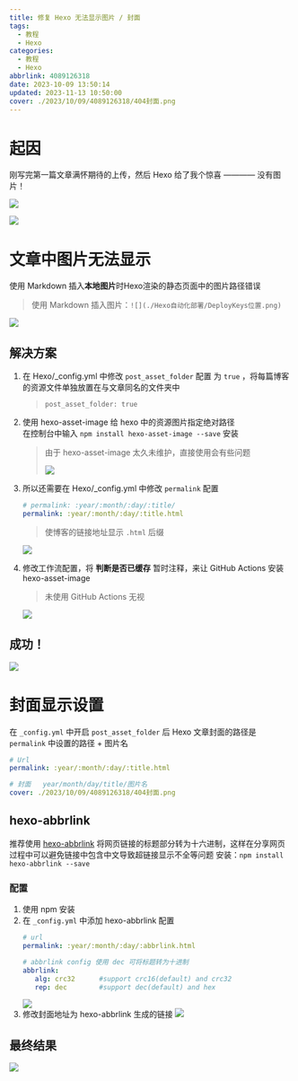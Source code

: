 ```yaml
---
title: 修复 Hexo 无法显示图片 / 封面
tags:
  - 教程
  - Hexo
categories:
  - 教程
  - Hexo
abbrlink: 4089126318
date: 2023-10-09 13:50:14
updated: 2023-11-13 10:50:00
cover: ./2023/10/09/4089126318/404封面.png
---
```


# 起因
刚写完第一篇文章满怀期待的上传，然后 Hexo 给了我个惊喜 ———— 没有图片！  

![](./Hexo无法显示图片/卖惨.png)

![](../images/表情包/快乐,啪!没了.jpg)

# 文章中图片无法显示

使用 Markdown 插入**本地图片**时Hexo渲染的静态页面中的图片路径错误
> 使用 Markdown 插入图片：`![](./Hexo自动化部署/DeployKeys位置.png)` 

![](./Hexo无法显示图片/无法加载图片.png)

## 解决方案
1. 在 Hexo/_config.yml 中修改 `post_asset_folder` 配置 为 `true` ，将每篇博客的资源文件单独放置在与文章同名的文件夹中
   > `post_asset_folder: true`
2. 使用 hexo-asset-image 给 hexo 中的资源图片指定绝对路径  
   在控制台中输入 `npm install hexo-asset-image --save` 安装
   > 由于 hexo-asset-image 太久未维护，直接使用会有些问题
   >
   > ![](./Hexo无法显示图片/使用hexo-asset-image无法直接加载.png)
3. 所以还需要在 Hexo/_config.yml 中修改 `permalink` 配置
   ```yaml
   # permalink: :year/:month/:day/:title/
   permalink: :year/:month/:day/:title.html
   ```
   > 使博客的链接地址显示 `.html` 后缀

   ![](./Hexo无法显示图片/修改_config.png)
4. 修改工作流配置，将 **判断是否已缓存** 暂时注释，来让 GitHub Actions 安装 hexo-asset-image
   > 未使用 GitHub Actions 无视

   ![](./Hexo无法显示图片/修改CL.png)

## 成功！

![](./Hexo无法显示图片/成功.png)

# 封面显示设置

在 `_config.yml` 中开启 `post_asset_folder` 后 Hexo 文章封面的路径是 `permalink` 中设置的路径 + 图片名

```yaml
# Url
permalink: :year/:month/:day/:title.html

# 封面   year/month/day/title/图片名
cover: ./2023/10/09/4089126318/404封面.png
```

## hexo-abbrlink
推荐使用 [hexo-abbrlink](https://github.com/rozbo/hexo-abbrlink) 将网页链接的标题部分转为十六进制，这样在分享网页过程中可以避免链接中包含中文导致超链接显示不全等问题
安装：`npm install hexo-abbrlink --save`

### 配置
1. 使用 npm 安装
2. 在 `_config.yml` 中添加 hexo-abbrlink 配置
   ```yaml
   # url
   permalink: :year/:month/:day/:abbrlink.html

   # abbrlink config 使用 dec 可将标题转为十进制
   abbrlink:
      alg: crc32      #support crc16(default) and crc32
      rep: dec        #support dec(default) and hex
   ```
   ![](./Hexo无法显示图片/abbrlink配置.png)
3. 修改封面地址为 hexo-abbrlink 生成的链接
   ![](./Hexo无法显示图片/abbrlink生成.png)

## 最终结果
![](./Hexo无法显示图片/封面显示.png)